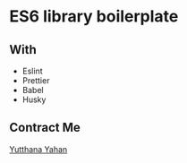 # ES6 library boilerplate

## With
- Eslint
- Prettier
- Babel
- Husky

## Contract Me
[Yutthana Yahan](mailto:thyahan@gmail.com?subject=[GitHub]%20library-boilerplate)
